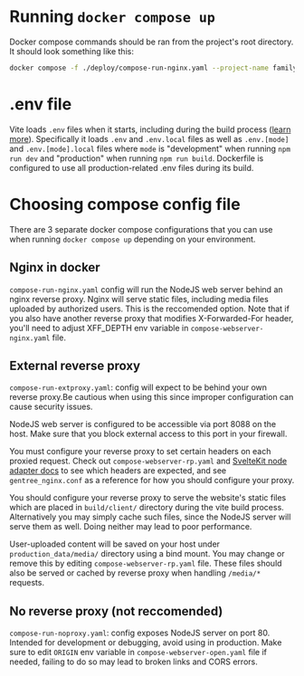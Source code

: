 # Running `docker compose up`

Docker compose commands should be ran from the project's root directory. It should look something like this:

```bash
docker compose -f ./deploy/compose-run-nginx.yaml --project-name family-tree up -d
```

# .env file

Vite loads `.env` files when it starts, including during the build process ([learn more](https://vitejs.dev/guide/env-and-mode.html#env-files)). Specifically it loads `.env` and `.env.local` files as well as `.env.[mode]` and `.env.[mode].local` files where `mode` is "development" when running `npm run dev` and "production" when running `npm run build`. Dockerfile is configured to use all production-related .env files during its build.

# Choosing compose config file

There are 3 separate docker compose configurations that you can use when running `docker compose up` depending on your environment.

## Nginx in docker

`compose-run-nginx.yaml` config will run the NodeJS web server behind an nginx reverse proxy. Nginx will serve static files, including media files uploaded by authorized users. This is the reccomended option. Note that if you also have another reverse proxy that modifies X-Forwarded-For header, you'll need to adjust XFF_DEPTH env variable in `compose-webserver-nginx.yaml` file.

## External reverse proxy

`compose-run-extproxy.yaml`: config will expect to be behind your own reverse proxy.Be cautious when using this since improper configuration can cause security issues.

NodeJS web server is configured to be accessible via port 8088 on the host. Make sure that you block external access to this port in your firewall.

You must configure your reverse proxy to set certain headers on each proxied request. Check out `compose-webserver-rp.yaml` and [SvelteKit node adapter docs](https://kit.svelte.dev/docs/adapter-node) to see which headers are expected, and see `gentree_nginx.conf` as a reference for how you should configure your proxy.

You should configure your reverse proxy to serve the website's static files which are placed in `build/client/` directory during the vite build process. Alternatively you may simply cache such files, since the NodeJS server will serve them as well. Doing neither may lead to poor performance.

User-uploaded content will be saved on your host under `production_data/media/` directory using a bind mount. You may change or remove this by editing `compose-webserver-rp.yaml` file. These files should also be served or cached by reverse proxy when handling `/media/*` requests.

## No reverse proxy (not reccomended)

`compose-run-noproxy.yaml`: config exposes NodeJS server on port 80. Intended for development or debugging, avoid using in production. Make sure to edit `ORIGIN` env variable in `compose-webserver-open.yaml` file if needed, failing to do so may lead to broken links and CORS errors.
